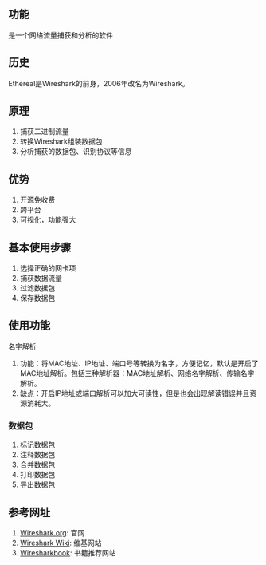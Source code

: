 <!--
 * @Author: JohnJeep
 * @Date: 2021-01-20 10:31:26
 * @LastEditTime: 2021-04-07 15:14:16
 * @LastEditors: Please set LastEditors
 * @Description: In User Settings Edit
-->
## 功能

是一个网络流量捕获和分析的软件

##  历史

Ethereal是Wireshark的前身，2006年改名为Wireshark。

## 原理

1.  捕获二进制流量
2.  转换Wireshark组装数据包
3.  分析捕获的数据包、识别协议等信息

## 优势

1.  开源免收费
2.  跨平台
3.  可视化，功能强大

## 基本使用步骤

1.  选择正确的网卡项
2.  捕获数据流量
3.  过滤数据包
4.  保存数据包

## 使用功能

名字解析

1.  功能：将MAC地址、IP地址、端口号等转换为名字，方便记忆，默认是开启了MAC地址解析。包括三种解析器：MAC地址解析、网络名字解析、传输名字解析。
2.  缺点：开启IP地址或端口解析可以加大可读性，但是也会出现解读错误并且资源消耗大。

### 数据包

1.  标记数据包
2.  注释数据包
3.  合并数据包
4.  打印数据包
5.  导出数据包


## 参考网址
1.  [Wireshark.org](https://www.wireshark.org/news/): 官网
2.  [Wireshark Wiki](https://wiki.wireshark.org/): 维基网站
3.  [Wiresharkbook](https://www.chappell-university.com/books): 书籍推荐网站

